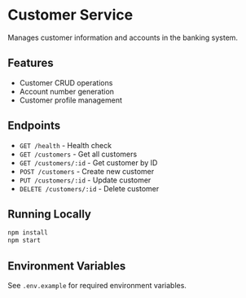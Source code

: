 # Customer Service

Manages customer information and accounts in the banking system.

## Features
- Customer CRUD operations
- Account number generation
- Customer profile management

## Endpoints
- `GET /health` - Health check
- `GET /customers` - Get all customers
- `GET /customers/:id` - Get customer by ID
- `POST /customers` - Create new customer
- `PUT /customers/:id` - Update customer
- `DELETE /customers/:id` - Delete customer

## Running Locally
```bash
npm install
npm start
```

## Environment Variables
See `.env.example` for required environment variables.
